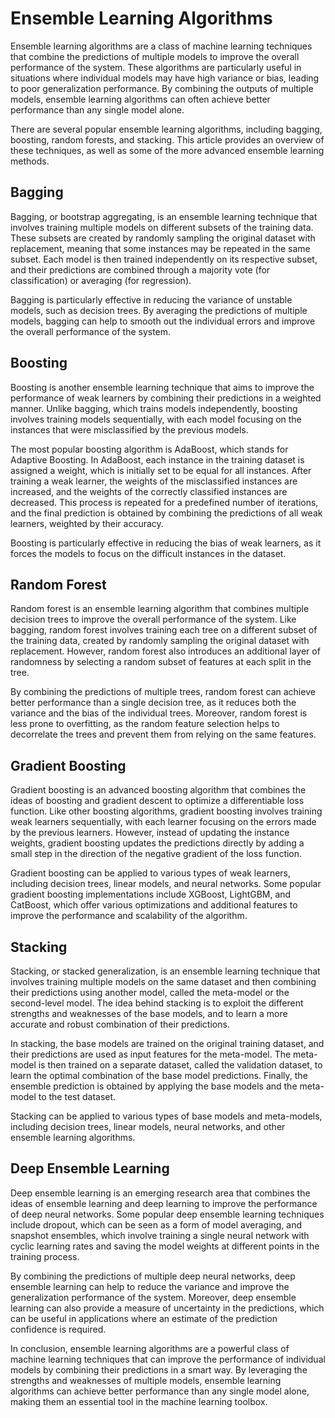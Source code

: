 # Ensemble Learning Algorithms

Ensemble learning algorithms are a class of machine learning techniques that combine the predictions of multiple models to improve the overall performance of the system. These algorithms are particularly useful in situations where individual models may have high variance or bias, leading to poor generalization performance. By combining the outputs of multiple models, ensemble learning algorithms can often achieve better performance than any single model alone.

There are several popular ensemble learning algorithms, including bagging, boosting, random forests, and stacking. This article provides an overview of these techniques, as well as some of the more advanced ensemble learning methods.

## Bagging

Bagging, or bootstrap aggregating, is an ensemble learning technique that involves training multiple models on different subsets of the training data. These subsets are created by randomly sampling the original dataset with replacement, meaning that some instances may be repeated in the same subset. Each model is then trained independently on its respective subset, and their predictions are combined through a majority vote (for classification) or averaging (for regression).

Bagging is particularly effective in reducing the variance of unstable models, such as decision trees. By averaging the predictions of multiple models, bagging can help to smooth out the individual errors and improve the overall performance of the system.

## Boosting

Boosting is another ensemble learning technique that aims to improve the performance of weak learners by combining their predictions in a weighted manner. Unlike bagging, which trains models independently, boosting involves training models sequentially, with each model focusing on the instances that were misclassified by the previous models.

The most popular boosting algorithm is AdaBoost, which stands for Adaptive Boosting. In AdaBoost, each instance in the training dataset is assigned a weight, which is initially set to be equal for all instances. After training a weak learner, the weights of the misclassified instances are increased, and the weights of the correctly classified instances are decreased. This process is repeated for a predefined number of iterations, and the final prediction is obtained by combining the predictions of all weak learners, weighted by their accuracy.

Boosting is particularly effective in reducing the bias of weak learners, as it forces the models to focus on the difficult instances in the dataset.

## Random Forest

Random forest is an ensemble learning algorithm that combines multiple decision trees to improve the overall performance of the system. Like bagging, random forest involves training each tree on a different subset of the training data, created by randomly sampling the original dataset with replacement. However, random forest also introduces an additional layer of randomness by selecting a random subset of features at each split in the tree.

By combining the predictions of multiple trees, random forest can achieve better performance than a single decision tree, as it reduces both the variance and the bias of the individual trees. Moreover, random forest is less prone to overfitting, as the random feature selection helps to decorrelate the trees and prevent them from relying on the same features.

## Gradient Boosting

Gradient boosting is an advanced boosting algorithm that combines the ideas of boosting and gradient descent to optimize a differentiable loss function. Like other boosting algorithms, gradient boosting involves training weak learners sequentially, with each learner focusing on the errors made by the previous learners. However, instead of updating the instance weights, gradient boosting updates the predictions directly by adding a small step in the direction of the negative gradient of the loss function.

Gradient boosting can be applied to various types of weak learners, including decision trees, linear models, and neural networks. Some popular gradient boosting implementations include XGBoost, LightGBM, and CatBoost, which offer various optimizations and additional features to improve the performance and scalability of the algorithm.

## Stacking

Stacking, or stacked generalization, is an ensemble learning technique that involves training multiple models on the same dataset and then combining their predictions using another model, called the meta-model or the second-level model. The idea behind stacking is to exploit the different strengths and weaknesses of the base models, and to learn a more accurate and robust combination of their predictions.

In stacking, the base models are trained on the original training dataset, and their predictions are used as input features for the meta-model. The meta-model is then trained on a separate dataset, called the validation dataset, to learn the optimal combination of the base model predictions. Finally, the ensemble prediction is obtained by applying the base models and the meta-model to the test dataset.

Stacking can be applied to various types of base models and meta-models, including decision trees, linear models, neural networks, and other ensemble learning algorithms.

## Deep Ensemble Learning

Deep ensemble learning is an emerging research area that combines the ideas of ensemble learning and deep learning to improve the performance of deep neural networks. Some popular deep ensemble learning techniques include dropout, which can be seen as a form of model averaging, and snapshot ensembles, which involve training a single neural network with cyclic learning rates and saving the model weights at different points in the training process.

By combining the predictions of multiple deep neural networks, deep ensemble learning can help to reduce the variance and improve the generalization performance of the system. Moreover, deep ensemble learning can also provide a measure of uncertainty in the predictions, which can be useful in applications where an estimate of the prediction confidence is required.

In conclusion, ensemble learning algorithms are a powerful class of machine learning techniques that can improve the performance of individual models by combining their predictions in a smart way. By leveraging the strengths and weaknesses of multiple models, ensemble learning algorithms can achieve better performance than any single model alone, making them an essential tool in the machine learning toolbox.
